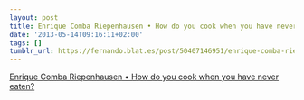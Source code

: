 ```yaml
---
layout: post
title: Enrique Comba Riepenhausen • How do you cook when you have never eaten?
date: '2013-05-14T09:16:11+02:00'
tags: []
tumblr_url: https://fernando.blat.es/post/50407146951/enrique-comba-riepenhausen-how-do-you-cook-when
---
```

[Enrique Comba Riepenhausen • How do you cook when you have never eaten?](http://www.ecomba.org/post/49425581935/how-do-you-cook-when-you-have-never-eaten)  
